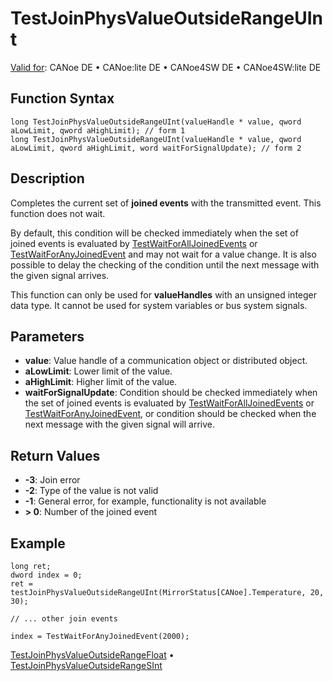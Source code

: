 # TestJoinPhysValueOutsideRangeUInt

[Valid for](../../../Shared/FeatureAvailability.md):  CANoe DE • CANoe:lite DE • CANoe4SW DE • CANoe4SW:lite DE

## Function Syntax

```plaintext
long TestJoinPhysValueOutsideRangeUInt(valueHandle * value, qword aLowLimit, qword aHighLimit); // form 1
long TestJoinPhysValueOutsideRangeUInt(valueHandle * value, qword aLowLimit, qword aHighLimit, word waitForSignalUpdate); // form 2
```

## Description

Completes the current set of **joined events** with the transmitted event. This function does not wait.

By default, this condition will be checked immediately when the set of joined events is evaluated by [TestWaitForAllJoinedEvents](CAPLfunctionTestWaitForAllJoinedEvents.md) or [TestWaitForAnyJoinedEvent](CAPLfunctionTestWaitForAnyJoinedEvent.md) and may not wait for a value change. It is also possible to delay the checking of the condition until the next message with the given signal arrives.

This function can only be used for **valueHandles** with an unsigned integer data type. It cannot be used for system variables or bus system signals.

## Parameters

- **value**: Value handle of a communication object or distributed object.
- **aLowLimit**: Lower limit of the value.
- **aHighLimit**: Higher limit of the value.
- **waitForSignalUpdate**: Condition should be checked immediately when the set of joined events is evaluated by [TestWaitForAllJoinedEvents](CAPLfunctionTestWaitForAllJoinedEvents.md) or [TestWaitForAnyJoinedEvent](CAPLfunctionTestWaitForAnyJoinedEvent.md), or condition should be checked when the next message with the given signal will arrive.

## Return Values

- **-3**: Join error
- **-2**: Type of the value is not valid
- **-1**: General error, for example, functionality is not available
- **\> 0**: Number of the joined event

## Example

```plaintext
long ret;
dword index = 0;
ret = testJoinPhysValueOutsideRangeUInt(MirrorStatus[CANoe].Temperature, 20, 30);

// ... other join events

index = TestWaitForAnyJoinedEvent(2000);
```

[TestJoinPhysValueOutsideRangeFloat](CAPLfunctionTestJoinPhysValueOutsideRangeFloat.md) • [TestJoinPhysValueOutsideRangeSInt](CAPLfunctionTestJoinPhysValueOutsideRangeSInt.md)
